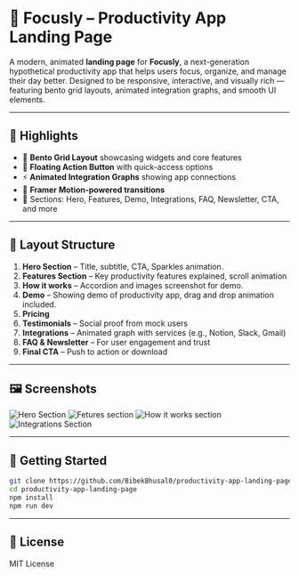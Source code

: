 # 🚀 Focusly – Productivity App Landing Page

A modern, animated **landing page** for **Focusly**, a next-generation hypothetical productivity app that helps users focus, organize, and manage their day better. Designed to be responsive, interactive, and visually rich — featuring bento grid layouts, animated integration graphs, and smooth UI elements.

---

## 🌟 Highlights

- 🧩 **Bento Grid Layout** showcasing widgets and core features
- 🔄 **Floating Action Button** with quick-access options
- ⚡ **Animated Integration Graphs** showing app connections
- 🧠 **Framer Motion-powered transitions**
- 🧭 Sections: Hero, Features, Demo, Integrations, FAQ, Newsletter, CTA, and more

---

## 📐 Layout Structure

1. **Hero Section** – Title, subtitle, CTA, Sparkles animation.
2. **Features Section** – Key productivity features explained, scroll animation
3. **How it works** – Accordion and images screenshot for demo.
4. **Demo** – Showing demo of productivity app, drag and drop animation included.
5. **Pricing**
6. **Testimonials** – Social proof from mock users
7. **Integrations** – Animated graph with services (e.g., Notion, Slack, Gmail)
8. **FAQ & Newsletter** – For user engagement and trust
9. **Final CTA** – Push to action or download

---

## 🖼️ Screenshots

![Hero Section](https://github.com/user-attachments/assets/39c5fd3c-ae96-4c6a-b7c9-6ff780cab035)
![Fetures section](https://github.com/user-attachments/assets/ff0c35b6-edf0-418f-bcb4-9dd8e668510d)
![How it works section](https://github.com/user-attachments/assets/b5870e8d-8879-4763-99d1-d993e67548ca)
![Integrations Section](https://github.com/user-attachments/assets/c4af4285-0310-4b0e-a74c-5c2b8d0e7844)


---

## 🚀 Getting Started

```bash
git clone https://github.com/BibekBhusal0/productivity-app-landing-page
cd productivity-app-landing-page
npm install
npm run dev
```

---

## 📜 License

MIT License

